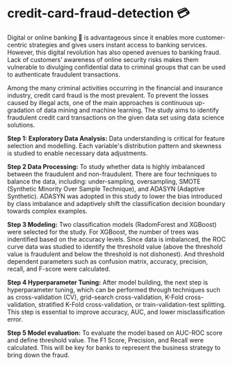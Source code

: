 # credit-card-fraud-detection 💳

Digital or online banking 🏦 is advantageous since it enables more customer-centric strategies and gives users instant access to banking services. However, this digital revolution has also opened avenues to banking fraud. Lack of customers’ awareness of online security risks makes them vulnerable to divulging confidential data to criminal groups that can be used to authenticate fraudulent transactions. 

Among the many criminal activities occurring in the financial and insurance industry, credit card fraud is the most prevalent. To prevent the losses caused by illegal acts, one of the main approaches is continuous up-gradation of data mining and machine learning. The study aims to identify fraudulent credit card transactions on the given data set using data science solutions.

**Step 1: Exploratory Data Analysis:** Data understanding is critical for feature selection and modelling. Each variable's distribution pattern and skewness is studied to enable necessary data adjustments.

**Step 2 Data Processing:** To study whether data is highly imbalanced between the fraudulent and non-fraudulent. There are four techniques to balance the data, including: under-sampling, oversampling, SMOTE (Synthetic Minority Over Sample Technique), and ADASYN (Adaptive Synthetic). ADASYN was adopted in this study to lower the bias introduced by class imbalance and adaptively shift the classification decision boundary towards complex examples. 

**Step 3 Modeling:** Two classification models (RadomForest and XGBoost) were selected for the study. For XGBoost, the number of trees was indentified based on the accuracy levels. Since data is imbalanced, the ROC curve data was studied to identify the threshold value (above the threshold value is fraudulent and below the threshold is not dishonest). And threshold dependent parameters such as confusion matrix, accuracy, precision, recall, and F-score were calculated. 

**Step 4 Hyperparameter Tuning:** After model building, the next step is hyperparameter tuning, which can be performed through techniques such as cross-validation (CV), grid-search cross-validation, K-Fold cross-validation, stratified K-Fold cross-validation, or train-validation-test splitting. This step is essential to improve accuracy, AUC, and lower misclassification error.

**Step 5 Model evaluation:** To evaluate the model based on AUC-ROC score and define threshold value. The F1 Score, Precision, and Recall were calculated. This will be key for banks to represent the business strategy to bring down the fraud.
